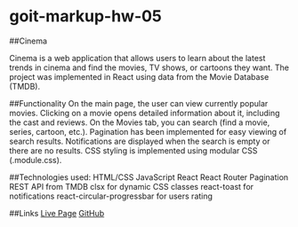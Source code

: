 # goit-markup-hw-05
##Cinema  

Cinema is a web application that allows users to learn about the latest trends in cinema and find the movies, TV shows, or cartoons they want. The project was implemented in React using data from the Movie Database (TMDB).

##Functionality
On the main page, the user can view currently popular movies.
Clicking on a movie opens detailed information about it, including the cast and reviews.
On the Movies tab, you can search (find a movie, series, cartoon, etc.).
Pagination has been implemented for easy viewing of search results.
Notifications are displayed when the search is empty or there are no results.
CSS styling is implemented using modular CSS (.module.css).

##Technologies used:
HTML/CSS
JavaScript
React
React
Router
Pagination
REST API from TMDB
clsx for dynamic CSS classes
react-toast for notifications
react-circular-progressbar for users rating

##Links
[Live Page](https://goit-react-hw-05-eight-mu.vercel.app/)
[GitHub](https://github.com/peychma/goit-markup-hw-05)


